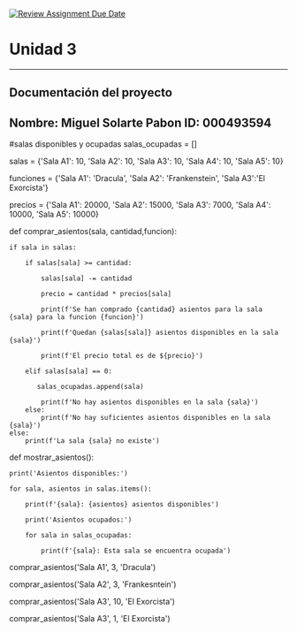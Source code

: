 [![Review Assignment Due Date](https://classroom.github.com/assets/deadline-readme-button-22041afd0340ce965d47ae6ef1cefeee28c7c493a6346c4f15d667ab976d596c.svg)](https://classroom.github.com/a/MuElT52l)
# Unidad 3
---
## Documentación del proyecto
Nombre:  Miguel Solarte Pabon
ID:  000493594
---

#salas disponibles y ocupadas
salas_ocupadas = []

salas = {'Sala A1': 10, 'Sala A2': 10, 'Sala A3': 10, 'Sala A4': 10, 'Sala A5': 10}

funciones = {'Sala A1': 'Dracula', 'Sala A2': 'Frankenstein', 'Sala A3':'El Exorcista'}

precios = {'Sala A1': 20000, 'Sala A2': 15000, 'Sala A3': 7000, 'Sala A4': 10000, 'Sala A5': 10000}

def comprar_asientos(sala, cantidad,funcion):
    
    if sala in salas:
       
        if salas[sala] >= cantidad:
           
            salas[sala] -= cantidad
            
            precio = cantidad * precios[sala]
           
            print(f'Se han comprado {cantidad} asientos para la sala {sala} para la funcion {funcion}')
           
            print(f'Quedan {salas[sala]} asientos disponibles en la sala {sala}')
           
            print(f'El precio total es de ${precio}')
        
        elif salas[sala] == 0:
           
           salas_ocupadas.append(sala)
            
            print(f'No hay asientos disponibles en la sala {sala}')
        else:
            print(f'No hay suficientes asientos disponibles en la sala {sala}')
    else:
        print(f'La sala {sala} no existe')


def mostrar_asientos():
 
    print('Asientos disponibles:')
   
    for sala, asientos in salas.items():
      
        print(f'{sala}: {asientos} asientos disponibles')
       
        print('Asientos ocupados:')
        
        for sala in salas_ocupadas:
         
            print(f'{sala}: Esta sala se encuentra ocupada')

comprar_asientos('Sala A1', 3, 'Dracula')

comprar_asientos('Sala A2', 3, 'Frankesntein')

comprar_asientos('Sala A3', 10, 'El Exorcista')

comprar_asientos('Sala A3', 1, 'El Exorcista')
